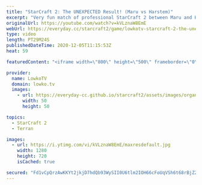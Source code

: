 ```yaml
---
title: "StarCraft 2: The UNEXPECTED Result! (Maru vs Harstem)"
excerpt: "Very fun match of professional StarCraft 2 between Maru and Harstem. While most of the time we see Protoss players forced into Colossus because of Marine Marauder unit compositions, in this game Harstem decides to go for Carriers with Disruptors because of Maru's Mech army.  Become a YouTube member:"
originalUrl: https://youtube.com/watch?v=kVLznaW8EmE
webUrl: https://everyday.cc/starcraft2/game/lowkotv-starcraft-2-the-unexpected-result-maru-vs-harstem/
type: video
length: PT29M24S
publishedDateTime: 2020-12-05T11:15:53Z
heat: 59

featuredContent: "<iframe width=\"800\" height=\"500\" frameborder=\"0\" src=\"https://www.youtube.com/embed/kVLznaW8EmE\" allow=\"accelerometer; autoplay; encrypted-media; gyroscope; picture-in-picture\" allowfullscreen></iframe>"

provider:
  name: LowkoTV
  domain: lowko.tv
  images:
    - url: https://everyday-cc.github.io/starcraft2/assets/images/organizations/lowko.tv-50x50.jpg
      width: 50
      height: 50

topics:
  - StarCraft 2
  - Terran

images:
  - url: https://i.ytimg.com/vi/kVLznaW8EmE/maxresdefault.jpg
    width: 1280
    height: 720
    isCached: true

secured: "Fd1vCpQrzAwKKYt2jkjD7hdQb93WySII0U6tlm2IOH66cFoUqVSh6t68rBjZ2JZA9BQkkuLCepjCNBuPj7XoGQqFKtJ2bcovHR1OTWyIQxQab5j8dIONsHK/BwaF5QD4iDvBDP+qmHmK4UkfQ+RZG5srSxqgjh4HZQ6/lo+TI5lmxz8QXAawg0ZCih1tm9oyJA+wio6YruEbhnL5OvngutiXtp1cAC1FWbdT7soG2SfBzUvSvycMURUROZN2c2lG+k7ZL02N/O8BRT4QgiN5FqEz5DI21VmTLhgyMcN6FrFxGVsyYKmkOMZgxP7DYiz3Bohmra2Z47JN3+GKq5HSTBfk+RKxMdzPSMhow6WIjJfO8jFWUvS9uQIcrb/HAcbjm5mSx3HkXAV43cduM1GZeHCyKDFojnfFG6GNYlXiD40=;q1d4F+jZfrH94x8/HO1ioQ=="
---
```



